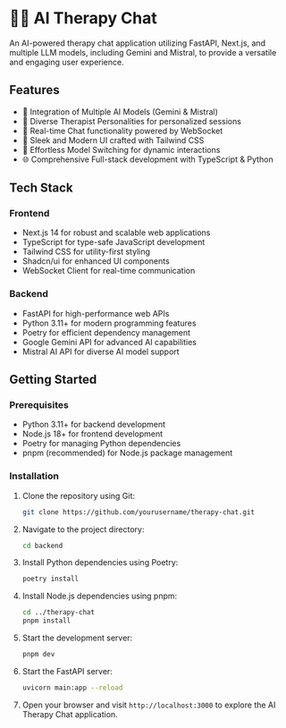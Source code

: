 # 🧑‍⚕️ AI Therapy Chat

An AI-powered therapy chat application utilizing FastAPI, Next.js, and multiple LLM models, including Gemini and Mistral, to provide a versatile and engaging user experience.

## Features

- 🤖 Integration of Multiple AI Models (Gemini & Mistral)
- 👥 Diverse Therapist Personalities for personalized sessions
- 💬 Real-time Chat functionality powered by WebSocket
- 🎨 Sleek and Modern UI crafted with Tailwind CSS
- 🔄 Effortless Model Switching for dynamic interactions
- 🌐 Comprehensive Full-stack development with TypeScript & Python

## Tech Stack

### Frontend
- Next.js 14 for robust and scalable web applications
- TypeScript for type-safe JavaScript development
- Tailwind CSS for utility-first styling
- Shadcn/ui for enhanced UI components
- WebSocket Client for real-time communication

### Backend
- FastAPI for high-performance web APIs
- Python 3.11+ for modern programming features
- Poetry for efficient dependency management
- Google Gemini API for advanced AI capabilities
- Mistral AI API for diverse AI model support

## Getting Started

### Prerequisites

- Python 3.11+ for backend development
- Node.js 18+ for frontend development
- Poetry for managing Python dependencies
- pnpm (recommended) for Node.js package management

### Installation

1. Clone the repository using Git:
   ```bash
   git clone https://github.com/yourusername/therapy-chat.git
   ```
2. Navigate to the project directory:
   ```bash
   cd backend
   ```
3. Install Python dependencies using Poetry:
   ```bash
   poetry install
   ```
4. Install Node.js dependencies using pnpm:
   ```bash
   cd ../therapy-chat
   pnpm install
   ```
5. Start the development server:
   ```bash
   pnpm dev
   ```
6. Start the FastAPI server:
   ```bash
   uvicorn main:app --reload
   ```
7. Open your browser and visit `http://localhost:3000` to explore the AI Therapy Chat application.
